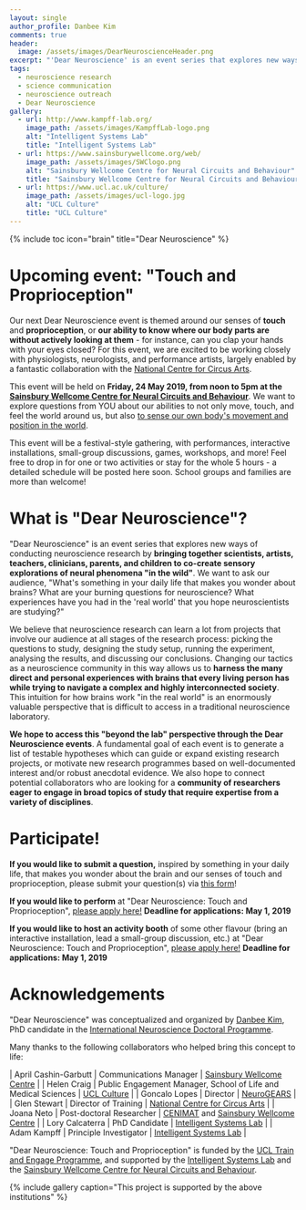 ```yaml
---
layout: single
author_profile: Danbee Kim
comments: true
header:
  image: /assets/images/DearNeuroscienceHeader.png
excerpt: "'Dear Neuroscience' is an event series that explores new ways of conducting neuroscience research by bringing together scientists, artists, parents, and children to co-create sensory explorations of neural phenomena 'in the wild'."
tags:
  - neuroscience research
  - science communication
  - neuroscience outreach
  - Dear Neuroscience
gallery: 
  - url: http://www.kampff-lab.org/
    image_path: /assets/images/KampffLab-logo.png
    alt: "Intelligent Systems Lab"
    title: "Intelligent Systems Lab" 
  - url: https://www.sainsburywellcome.org/web/
    image_path: /assets/images/SWClogo.png
    alt: "Sainsbury Wellcome Centre for Neural Circuits and Behaviour"
    title: "Sainsbury Wellcome Centre for Neural Circuits and Behaviour"
  - url: https://www.ucl.ac.uk/culture/
    image_path: /assets/images/ucl-logo.jpg
    alt: "UCL Culture"
    title: "UCL Culture"
---
```


{% include toc icon="brain" title="Dear Neuroscience" %}

# Upcoming event: "Touch and Proprioception"

Our next Dear Neuroscience event is themed around our senses of **touch** and **proprioception**, or **our ability to know where our body parts are without actively looking at them** - for instance, can you clap your hands with your eyes closed? For this event, we are excited to be working closely with physiologists, neurologists, and performance artists, largely enabled by a fantastic collaboration with the [National Centre for Circus Arts](https://www.nationalcircus.org.uk/). 

This event will be held on **Friday, 24 May 2019, from noon to 5pm at the [Sainsbury Wellcome Centre for Neural Circuits and Behaviour](https://goo.gl/maps/BtRHagPzAuF2)**. We want to explore questions from YOU about our abilities to not only move, touch, and feel the world around us, but also [to sense our own body's movement and position in the world](https://en.wikipedia.org/wiki/Proprioception).  

This event will be a festival-style gathering, with performances, interactive installations, small-group discussions, games, workshops, and more! Feel free to drop in for one or two activities or stay for the whole 5 hours - a detailed schedule will be posted here soon. School groups and families are more than welcome!

# What is "Dear Neuroscience"?

"Dear Neuroscience" is an event series that explores new ways of conducting neuroscience research by **bringing together scientists, artists, teachers, clinicians, parents, and children to co-create sensory explorations of neural phenomena "in the wild"**. We want to ask our audience, "What's something in your daily life that makes you wonder about brains? What are your burning questions for neuroscience? What experiences have you had in the 'real world' that you hope neuroscientists are studying?"

We believe that neuroscience research can learn a lot from projects that involve our audience at all stages of the research process: picking the questions to study, designing the study setup, running the experiment, analysing the results, and discussing our conclusions. Changing our tactics as a neuroscience community in this way allows us to **harness the many direct and personal experiences with brains that every living person has while trying to navigate a complex and highly interconnected society**. This intuition for how brains work "in the real world" is an enormously valuable perspective that is difficult to access in a traditional neuroscience laboratory. 

**We hope to access this "beyond the lab" perspective through the Dear Neuroscience events**. A fundamental goal of each event is to generate a list of testable hypotheses which can guide or expand existing research projects, or motivate new research programmes based on well-documented interest and/or robust anecdotal evidence. We also hope to connect potential collaborators who are looking for a **community of researchers eager to engage in broad topics of study that require expertise from a variety of disciplines**. 

# Participate! 

**If you would like to submit a question,** inspired by something in your daily life, that makes you wonder about the brain and our senses of touch and proprioception, please submit your question(s) via [this form](https://forms.gle/u4KBCusofMndqjNa7)!

**If you would like to perform** at "Dear Neuroscience: Touch and Proprioception", [please apply here!](https://forms.gle/kFzrHNKt3CjB2xvD9) **Deadline for applications: May 1, 2019**

**If you would like to host an activity booth** of some other flavour (bring an interactive installation, lead a small-group discussion, etc.) at "Dear Neuroscience: Touch and Proprioception", [please apply here!](https://forms.gle/h2WeZjoKs4fTiPGfA) **Deadline for applications: May 1, 2019**

# Acknowledgements

"Dear Neuroscience" was conceptualized and organized by [Danbee Kim](danbeekim.org), PhD candidate in the [International Neuroscience Doctoral Programme](http://www.neuro.fchampalimaud.org/en/education/phd-programme-indp/). 

Many thanks to the following collaborators who helped bring this concept to life:

| April Cashin-Garbutt | Communications Manager | [Sainsbury Wellcome Centre](https://www.sainsburywellcome.org/web/) |
| Helen Craig  | Public Engagement Manager, School of Life and Medical Sciences | [UCL Culture](https://www.ucl.ac.uk/culture/) |
| Goncalo Lopes | Director | [NeuroGEARS](https://neurogears.org/) |
| Glen Stewart | Director of Training | [National Centre for Circus Arts](https://www.nationalcircus.org.uk/) |
| Joana Neto | Post-doctoral Researcher | [CENIMAT](https://www.cenimat.fct.unl.pt/) and [Sainsbury Wellcome Centre](https://www.sainsburywellcome.org/web/) |
| Lory Calcaterra | PhD Candidate | [Intelligent Systems Lab](http://www.kampff-lab.org/) |
| Adam Kampff  | Principle Investigator | [Intelligent Systems Lab](http://www.kampff-lab.org/) |

"Dear Neuroscience: Touch and Proprioception" is funded by the [UCL Train and Engage Programme](https://www.ucl.ac.uk/culture/projects/train-and-engage), and supported by the [Intelligent Systems Lab](http://www.kampff-lab.org/) and the [Sainsbury Wellcome Centre for Neural Circuits and Behaviour](https://www.sainsburywellcome.org/web/). 

{% include gallery caption="This project is supported by the above institutions" %}

